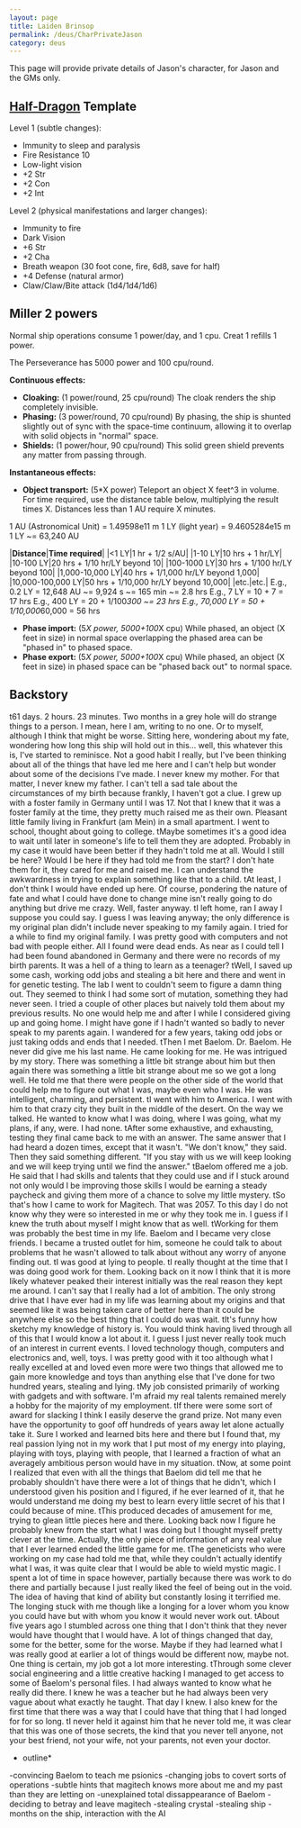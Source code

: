 ```yaml
---
layout: page
title: Laiden Brinsop
permalink: /deus/CharPrivateJason
category: deus
---
```

This page will provide private details of Jason's character, for Jason and the GMs only.


## [Half-Dragon](http://www.d20srd.org/srd/monsters/halfDragon.htm) Template

Level 1 (subtle changes):
* Immunity to sleep and paralysis
* Fire Resistance 10
* Low-light vision
* +2 Str
* +2 Con
* +2 Int

Level 2 (physical manifestations and larger changes):
* Immunity to fire
* Dark Vision
* +6 Str
* +2 Cha
* Breath weapon (30 foot cone, fire, 6d8, save for half)
* +4 Defense (natural armor)
* Claw/Claw/Bite attack (1d4/1d4/1d6)


## Miller 2 powers

Normal ship operations consume 1 power/day, and 1 cpu.
Creat 1 refills 1 power.

The Perseverance has 5000 power and 100 cpu/round.

__Continuous effects:__
* __Cloaking:__ (1 power/round, 25 cpu/round) The cloak renders the ship completely invisible.
* __Phasing:__ (3 power/round, 70 cpu/round) By phasing, the ship is shunted slightly out of sync with the space-time continuum, allowing it to overlap with solid objects in &quot;normal&quot; space.
* __Shields:__ (1 power/hour, 90 cpu/round) This solid green shield prevents any matter from passing through.

__Instantaneous effects:__
* __Object transport:__ (5*X power) Teleport an object X feet^3 in volume. For time required, use the distance table below, multiplying the result times X. Distances less than 1 AU require X minutes.

1 AU (Astronomical Unit) = 1.49598e11 m
1 LY (light year) = 9.4605284e15 m
1 LY ~= 63,240 AU

|__Distance__|__Time required__|
|&lt;1 LY|1 hr + 1/2 s/AU|
|1-10 LY|10 hrs + 1 hr/LY|
|10-100 LY|20 hrs + 1/10 hr/LY beyond 10|
|100-1000 LY|30 hrs + 1/100 hr/LY beyond 100|
|1,000-10,000 LY|40 hrs + 1/1,000 hr/LY beyond 1,000|
|10,000-100,000 LY|50 hrs + 1/10,000 hr/LY beyond 10,000|
|etc.|etc.|
E.g., 0.2 LY = 12,648 AU ~= 9,924 s ~= 165 min ~= 2.8 hrs
E.g., 7 LY = 10 + 7 = 17 hrs
E.g., 400 LY = 20 + 1/100*300 ~= 23 hrs
E.g., 70,000 LY = 50 + 1/10,000*60,000 = 56 hrs

* __Phase import:__ (5*X power, 5000+100*X cpu) While phased, an object (X feet in size) in normal space overlapping the phased area can be &quot;phased in&quot; to phased space.
* __Phase export:__ (5*X power, 5000+100*X cpu) While phased, an object (X feet in size) in phased space can be &quot;phased back out&quot; to normal space.


## Backstory

t61 days.  2 hours.  23 minutes.  Two months in a grey hole will do strange things to a person.  I mean, here I am, writing to no one.  Or to myself, although I think that might be worse.  Sitting here, wondering about my fate, wondering how long this ship will hold out in this...  well, this whatever this is, I've started to reminisce.  Not a good habit I really, but I've been thinking about all of the things that have led me here and I can't help but wonder about some of the decisions I've made.
I never knew my mother.  For that matter, I never knew my father.  I can't tell a sad tale about the circumstances of my birth because frankly, I haven't got a clue.  I grew up with a foster family in Germany until I was 17.  Not that I knew that it was a foster family at the time, they pretty much raised me as their own.  Pleasant little family living in Frankfurt (am Mein) in a small apartment.  I went to school, thought about going to college.
tMaybe sometimes it's a good idea to wait until later in someone's life to tell them they are adopted.  Probably in my case it would have been better if they hadn't told me at all.  Would I still be here?  Would I be here if they had told me from the start?  I don't hate them for it, they cared for me and raised me.  I can understand the awkwardness in trying to explain something like that to a child.
tAt least, I don't think I would have ended up here.  Of course, pondering the nature of fate and what I could have done to change mine isn't really going to do anything but drive me crazy.  Well, faster anyway.
tI left home, ran I away I suppose you could say.  I guess I was leaving anyway; the only difference is my original plan didn't include never speaking to my family again.  I tried for a while to find my original family.  I was pretty good with computers and not bad with people either.  All I found were dead ends.  As near as I could tell I had been found abandoned in Germany and there were no records of my birth parents.  It was a hell of a thing to learn as a teenager?
tWell, I saved up some cash, working odd jobs and stealing a bit here and there and went in for genetic testing.  The lab I went to couldn't seem to figure a damn thing out.  They seemed to think I had some sort of mutation, something they had never seen.  I tried a couple of other places but naively told them about my previous results.  No one would help me and after I while I considered giving up and going home.  I might have gone if I hadn't wanted so badly to never speak to my parents again.  I wandered for a few years, taking odd jobs or just taking odds and ends that I needed.
tThen I met Baelom.  Dr. Baelom.  He never did give me his last name.  He came looking for me.  He was intrigued by my story.  There was something a little bit strange about him but then again there was something a little bit strange about me so we got a long well.  He told me that there were people on the other side of the world that could help me to figure out what I was, maybe even who I was.  He was intelligent, charming, and persistent.
tI went with him to America.  I went with him to that crazy city they built in the middle of the desert.  On the way we talked.  He wanted to know what I was doing, where I was going, what my plans, if any, were.  I had none.
tAfter some exhaustive, and exhausting, testing they final came back to me with an answer.  The same answer that I had heard a dozen times, except that it wasn't.  "We don't know," they said.  Then they said something different.  "If you stay with us we will keep looking and we will keep trying until we find the answer."
tBaelom offered me a job.  He said that I had skills and talents that they could use and if I stuck around not only would I be improving those skills I would be earning a steady paycheck and giving them more of a chance to solve my little mystery.
tSo that's how I came to work for Magitech.  That was 2057.  To this day I do not know why they were so interested in me or why they took me in.  I guess if I knew the truth about myself I might know that as well.
tWorking for them was probably the best time in my life.  Baelom and I became very close friends.  I became a trusted outlet for him, someone he could talk to about problems that he wasn't allowed to talk about without any worry of anyone finding out.
tI was good at lying to people.
tI really thought at the time that I was doing good work for them.  Looking back on it now I think that it is more likely whatever peaked their interest initially was the real reason they kept me around.  I can't say that I really had a lot of ambition.  The only strong drive that I have ever had in my life was learning about my origins and that seemed like it was being taken care of better here than it could be anywhere else so the best thing that I could do was wait.
tIt's funny how sketchy my knowledge of history is.  You would think having lived through all of this that I would know a lot about it.  I guess I just never really took much of an interest in current events.  I loved technology though, computers and electronics and, well, toys.  I was pretty good with it too although what I really excelled at and loved even more were two things that allowed me to gain more knowledge and toys than anything else that I've done for two hundred years, stealing and lying.
tMy job consisted primarily of working with gadgets and with software.  I'm afraid my real talents remained merely a hobby for the majority of my employment.
tIf there were some sort of award for slacking I think I easily deserve the grand prize.  Not many even have the opportunity to goof off hundreds of years away let alone actually take it.  Sure I worked and learned bits here and there but I found that, my real passion lying not in my work that I put most of my energy into playing, playing with toys, playing with people, that I learned a fraction of what an averagely ambitious person would have in my situation.
tNow, at some point I realized that even with all the things that Baelom did tell me that he probably shouldn't have there were a lot of things that he didn't, which I understood given his position and I figured, if he ever learned of it, that he would understand me doing my best to learn every little secret of his that I could because of mine.
tThis produced decades of amusement for me, trying to glean little pieces here and there.  Looking back now I figure he probably knew from the start what I was doing but I thought myself pretty clever at the time.  Actually, the only piece of information of any real value that I ever learned ended the little game for me.
tThe geneticists who were working on my case had told me that, while they couldn't actually identify what I was, it was quite clear that I would be able to wield mystic magic.  I spent a lot of time in space however, partially because there was work to do there and partially because I just really liked the feel of being out in the void.  The idea of having that kind of ability but constantly losing it terrified me.  The longing stuck with me though like a longing for a lover whom you know you could have but with whom you know it would never work out.
tAbout five years ago I stumbled across one thing that I don't think that they never would have thought that I would have.  A lot of things changed that day, some for the better, some for the worse.  Maybe if they had learned what I was really good at earlier a lot of things would be different now, maybe not.  One thing is certain, my job got a lot more interesting.
tThrough some clever social engineering and a little creative hacking I managed to get access to some of Baelom's personal files.  I had always wanted to know what he really did there.  I knew he was a teacher but he had always been very vague about what exactly he taught.  That day I knew.  I also knew for the first time that there was a way that I could have that thing that I had longed for for so long.
tI never held it against him that he never told me, it was clear that this was one of those secrets, the kind that you never tell anyone, not your best friend, not your wife, not your parents, not even your doctor.

* outline*

-convincing Baelom to teach me psionics
-changing jobs to covert sorts of operations
-subtle hints that magitech knows more about me and my past than they are letting on
-unexplained total dissappearance of Baelom
-deciding to betray and leave magitech
-stealing crystal
-stealing ship
-months on the ship, interaction with the AI
